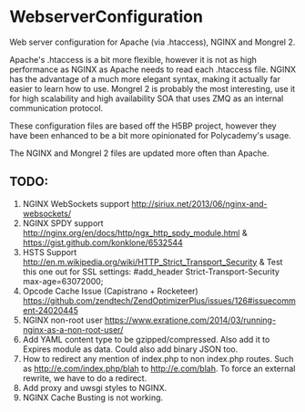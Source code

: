 WebserverConfiguration
======================

Web server configuration for Apache (via .htaccess), NGINX and Mongrel 2.

Apache's .htaccess is a bit more flexible, however it is not as high performance as NGINX as Apache needs to read each .htaccess file. NGINX has the advantage of a much more elegant syntax, making it actually far easier to learn how to use. Mongrel 2 is probably the most interesting, use it for high scalability and high availability SOA that uses ZMQ as an internal communication protocol.

These configuration files are based off the H5BP project, however they have been enhanced to be a bit more opinionated for Polycademy's usage.

The NGINX and Mongrel 2 files are updated more often than Apache.

TODO:
----

1. NGINX WebSockets support http://siriux.net/2013/06/nginx-and-websockets/
2. NGINX SPDY support http://nginx.org/en/docs/http/ngx_http_spdy_module.html & https://gist.github.com/konklone/6532544
3. HSTS Support http://en.m.wikipedia.org/wiki/HTTP_Strict_Transport_Security & Test this one out for SSL settings: #add_header Strict-Transport-Security max-age=63072000;
4. Opcode Cache Issue (Capistrano + Rocketeer) https://github.com/zendtech/ZendOptimizerPlus/issues/126#issuecomment-24020445
5. NGINX non-root user https://www.exratione.com/2014/03/running-nginx-as-a-non-root-user/
6. Add YAML content type to be gzipped/compressed. Also add it to Expires module as data. Could also add binary JSON too.
7. How to redirect any mention of index.php to non index.php routes. Such as http://e.com/index.php/blah to http://e.com/blah. To force an external rewrite, we have to do a redirect.
8. Add proxy and uwsgi styles to NGINX.
9. NGINX Cache Busting is not working.
